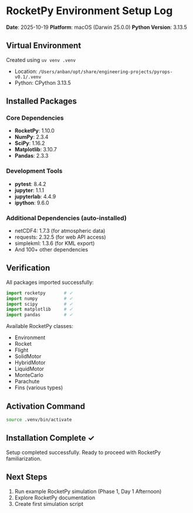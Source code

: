 # RocketPy Environment Setup Log

**Date**: 2025-10-19
**Platform**: macOS (Darwin 25.0.0)
**Python Version**: 3.13.5

## Virtual Environment

Created using `uv venv .venv`
- Location: `/Users/anban/opt/share/engineering-projects/pyrops-v0.1/.venv`
- Python: CPython 3.13.5

## Installed Packages

### Core Dependencies
- **RocketPy**: 1.10.0
- **NumPy**: 2.3.4
- **SciPy**: 1.16.2
- **Matplotlib**: 3.10.7
- **Pandas**: 2.3.3

### Development Tools
- **pytest**: 8.4.2
- **jupyter**: 1.1.1
- **jupyterlab**: 4.4.9
- **ipython**: 9.6.0

### Additional Dependencies (auto-installed)
- netCDF4: 1.7.3 (for atmospheric data)
- requests: 2.32.5 (for web API access)
- simplekml: 1.3.6 (for KML export)
- And 100+ other dependencies

## Verification

All packages imported successfully:
```python
import rocketpy       # ✓
import numpy          # ✓
import scipy          # ✓
import matplotlib     # ✓
import pandas         # ✓
```

Available RocketPy classes:
- Environment
- Rocket
- Flight
- SolidMotor
- HybridMotor
- LiquidMotor
- MonteCarlo
- Parachute
- Fins (various types)

## Activation Command

```bash
source .venv/bin/activate
```

## Installation Complete ✓

Setup completed successfully. Ready to proceed with RocketPy familiarization.

## Next Steps

1. Run example RocketPy simulation (Phase 1, Day 1 Afternoon)
2. Explore RocketPy documentation
3. Create first simulation script
